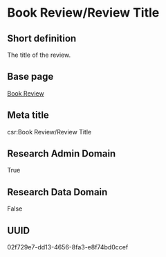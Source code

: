 # Book Review/Review Title
## Short definition
The title of the review.
## Base page
[Book Review](../../Objects/Book%20Review.md)
## Meta title
csr:Book Review/Review Title
## Research Admin Domain
True
## Research Data Domain
False
## UUID
02f729e7-dd13-4656-8fa3-e8f74bd0ccef
